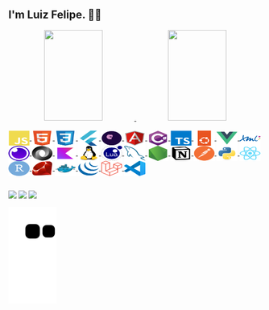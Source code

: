 ## I'm Luiz Felipe. 👋👋
<div align="center">
  <a href="https://github.com/thelzf">
  <img height="180em" width="48%" src="https://github-readme-stats.vercel.app/api?username=thelzf&show_icons=true&theme=vue-dark&include_all_commits=true&count_private=true"/>
  <img height="180em" width="48%" src="https://github-readme-stats.vercel.app/api/top-langs/?username=thelzf&layout=compact&langs_count=7&theme=vue-dark"/>
</div>
<div style="display: inline_block"><br>
  <img align="center" alt="Luiz-JS" height="30" width="42" src="https://raw.githubusercontent.com/devicons/devicon/master/icons/javascript/javascript-plain.svg">
  <img align="center" alt="Luiz-HTML" height="30" width="42" src="https://raw.githubusercontent.com/devicons/devicon/master/icons/html5/html5-original.svg">
  <img align="center" alt="Luiz-CSS" height="30" width="42" src="https://raw.githubusercontent.com/devicons/devicon/master/icons/css3/css3-original.svg">
  <img align="center" alt="Luiz-FLUTTER" height="30" width="42" src="https://raw.githubusercontent.com/devicons/devicon/ca28c779441053191ff11710fe24a9e6c23690d6/icons/flutter/flutter-original.svg">
  <img align="center" alt="Luiz-AFTEREFFECTS" height="30" width="42" src="https://raw.githubusercontent.com/devicons/devicon/ca28c779441053191ff11710fe24a9e6c23690d6/icons/aftereffects/aftereffects-original.svg">
  <img align="center" alt="Luiz-ANGULAR" height="30" width="42" src="https://raw.githubusercontent.com/devicons/devicon/ca28c779441053191ff11710fe24a9e6c23690d6/icons/angularjs/angularjs-original.svg">
  <img align="center" alt="Luiz-CSHARP" height="30" width="42" src="https://raw.githubusercontent.com/devicons/devicon/ca28c779441053191ff11710fe24a9e6c23690d6/icons/csharp/csharp-original.svg">
  <img align="center" alt="Luiz-TYPESCRIPT" height="30" width="42" src="https://raw.githubusercontent.com/devicons/devicon/ca28c779441053191ff11710fe24a9e6c23690d6/icons/typescript/typescript-original.svg">
  <img align="center" alt="Luiz-UBUNTU" height="30" width="42" src="https://raw.githubusercontent.com/devicons/devicon/ca28c779441053191ff11710fe24a9e6c23690d6/icons/ubuntu/ubuntu-original.svg">
  <img align="center" alt="Luiz-VUEJS" height="30" width="42" src="https://raw.githubusercontent.com/devicons/devicon/ca28c779441053191ff11710fe24a9e6c23690d6/icons/vuejs/vuejs-original.svg">
  <img align="center" alt="Luiz-XML" height="30" width="42" src="https://raw.githubusercontent.com/devicons/devicon/ca28c779441053191ff11710fe24a9e6c23690d6/icons/xml/xml-original.svg">
  <img align="center" alt="Luiz-INSOMNIA" height="30" width="42" src="https://raw.githubusercontent.com/devicons/devicon/ca28c779441053191ff11710fe24a9e6c23690d6/icons/insomnia/insomnia-original.svg">
  <img align="center" alt="Luiz-JSON" height="30" width="42" src="https://raw.githubusercontent.com/devicons/devicon/ca28c779441053191ff11710fe24a9e6c23690d6/icons/json/json-original.svg">
  <img align="center" alt="Luiz-KOTLIN" height="30" width="42" src="https://raw.githubusercontent.com/devicons/devicon/ca28c779441053191ff11710fe24a9e6c23690d6/icons/kotlin/kotlin-original.svg">
  <img align="center" alt="Luiz-LINUX" height="30" width="42" src="https://raw.githubusercontent.com/devicons/devicon/ca28c779441053191ff11710fe24a9e6c23690d6/icons/linux/linux-original.svg">
  <img align="center" alt="Luiz-LUA" height="30" width="42" src="https://raw.githubusercontent.com/devicons/devicon/ca28c779441053191ff11710fe24a9e6c23690d6/icons/lua/lua-original.svg">
  <img align="center" alt="Luiz-MYSQL" height="30" width="42" src="https://raw.githubusercontent.com/devicons/devicon/ca28c779441053191ff11710fe24a9e6c23690d6/icons/mysql/mysql-original.svg">
  <img align="center" alt="Luiz-NODEJS" height="30" width="42" src="https://raw.githubusercontent.com/devicons/devicon/ca28c779441053191ff11710fe24a9e6c23690d6/icons/nodejs/nodejs-original.svg">
  <img align="center" alt="Luiz-NOTION" height="30" width="42" src="https://raw.githubusercontent.com/devicons/devicon/ca28c779441053191ff11710fe24a9e6c23690d6/icons/notion/notion-original.svg">
  <img align="center" alt="Luiz-POSTMAN" height="30" width="42" src="https://raw.githubusercontent.com/devicons/devicon/ca28c779441053191ff11710fe24a9e6c23690d6/icons/postman/postman-original.svg">
  <img align="center" alt="LUIZ-PYTHON" height="30" width="42" src="https://raw.githubusercontent.com/devicons/devicon/ca28c779441053191ff11710fe24a9e6c23690d6/icons/python/python-original.svg">
  <img align="center" alt="LUIZ-REACT" height="30" width="42" src="https://raw.githubusercontent.com/devicons/devicon/ca28c779441053191ff11710fe24a9e6c23690d6/icons/react/react-original.svg">
  <img align="center" alt="LUIZ-RSTUDIO" height="30" width="42" src="https://github.com/devicons/devicon/blob/master/icons/rstudio/rstudio-original.svg">
  <img align="center" alt="LUIZ-RUBY" height="30" width="42" src="https://raw.githubusercontent.com/devicons/devicon/ca28c779441053191ff11710fe24a9e6c23690d6/icons/ruby/ruby-original.svg">
  <img align="center" alt="LUIZ-DOCKER" height="30" width="42" src="https://raw.githubusercontent.com/devicons/devicon/ca28c779441053191ff11710fe24a9e6c23690d6/icons/docker/docker-original.svg">
  <img align="center" alt="Luiz-JQuery" height="30" width="42" src="https://raw.githubusercontent.com/devicons/devicon/master/icons/jquery/jquery-original.svg">
  <img align="center" alt="Luiz-Laravel" height="30" width="42" src="https://raw.githubusercontent.com/devicons/devicon/ca28c779441053191ff11710fe24a9e6c23690d6/icons/laravel/laravel-original.svg">
  <img align="center" alt="Luiz-VSCODE" height="30" width="42" src="https://raw.githubusercontent.com/devicons/devicon/master/icons/vscode/vscode-original.svg">
<!--   <img align="right" alt="Rafa-pic" height="150" style="border-radius:50px;" src="https://media.discordapp.net/attachments/639956127056134178/890373478988013628/Publicacoes_Instagram_1_1.png?width=676&height=676"> -->
</div>
  
  ##
 
<div> 
<!--  	<a href="https://www.twitch.tv/rafaballerinii" target="_blank"><img src="https://img.shields.io/badge/Twitch-9146FF?style=for-the-badge&logo=twitch&logoColor=white" target="_blank"></a> -->
<!--  <a href="https://discord.gg/wagxzStdcR" target="_blank"><img src="https://img.shields.io/badge/Discord-7289DA?style=for-the-badge&logo=discord&logoColor=white" target="_blank"></a>  -->
   <a href = "mailto:luizf.btos19@gmail.com"><img src="https://img.shields.io/badge/Gmail-D14836?style=for-the-badge&logo=gmail&logoColor=white" target="_blank"></a>
  <a href="https://www.linkedin.com/in/thelzf" target="_blank"><img src="https://img.shields.io/badge/-LinkedIn-%230077B5?style=for-the-badge&logo=linkedin&logoColor=white" target="_blank"></a>
  <a href="https://wa.me/5517991474301" target="_blank"><img src="https://img.shields.io/badge/WhatsApp-25D366?style=for-the-badge&logo=whatsapp&logoColor=white" target="_blank"></a>
  
  
  
 
  ![Snake animation](https://github.com/rafaballerini/rafaballerini/blob/output/github-contribution-grid-snake.svg)
 
</div>
